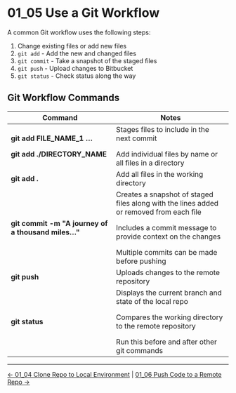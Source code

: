 # 01_05 Use a Git Workflow

A common Git workflow uses the following steps:

1. Change existing files or add new files
1. `git add`    - Add the new and changed files
1. `git commit` - Take a snapshot of the staged files
1. `git push`   - Upload changes to Bitbucket
1. `git status` - Check status along the way

## Git Workflow Commands
|Command|Notes|
|-------|-----|
|**git add FILE_NAME_1 …**</p>**git add ./DIRECTORY_NAME**|Stages files to include in the next commit</p>Add individual files by name or all files in a directory|
|**git add .**|Add all files in the working directory|
|**git commit -m "A journey of a thousand miles…"**|Creates a snapshot of staged files along with the lines added or removed from each file</p>Includes a commit message to provide context on the changes</p>Multiple commits can be made before pushing|
|**git push**|Uploads changes to the remote repository|
|**git status**|Displays the current branch and state of the local repo</p>Compares the working directory to the remote repository</p>Run this before and after other git commands|


<!-- FooterStart -->
---
[← 01_04 Clone Repo to Local Environment](../01_04_clone_repo/README.md) | [01_06 Push Code to a Remote Repo →](../01_06_push_code/README.md)
<!-- FooterEnd -->

